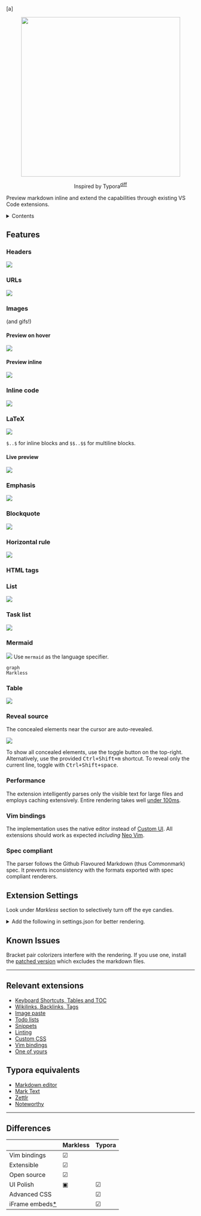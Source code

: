 [a]
<div align="center" id="top"><img src="assets/logo.png" align="center" width="425"></div>

<div align="center">

Inspired by Typora<sup>[diff](#diff)</sup>
</div>

Preview markdown inline and extend the capabilities through existing VS Code extensions.

<details>

<summary>Contents</summary>

- [Features](#features)
  - [Headers](#headers)
  - [URLs](#urls)
  - [Images](#images)
    - [Preview on hover](#preview-on-hover)
    - [Preview inline](#preview-inline)
  - [Inline code](#inline-code)
  - [LaTeX](#latex)
    - [Live preview](#live-preview)
  - [Emphasis](#emphasis)
  - [Blockquote](#blockquote)
  - [Horizontal rule](#horizontal-rule)
  - [HTML tags](#html-tags)
  - [List](#list)
  - [Task list](#task-list)
  - [Mermaid](#mermaid)
  - [Table](#table)
  - [Reveal source](#reveal-source)
  - [Performance](#performance)
  - [Vim bindings](#vim-bindings)
  - [Spec compliant](#spec-compliant)
- [Extension Settings](#extension-settings)
- [Known Issues](#known-issues)
- [Relevant extensions](#relevant-extensions)
- [Typora equivalents](#typora-equivalents)
- [Differences](#differences)
</details>

## Features

### Headers

![](assets/heading.jpg)

### URLs

![](assets/url.jpg)

### Images

(and gifs!)

#### Preview on hover

![](assets/hover.jpg)

#### Preview inline

![](assets/inline-image.gif)

### Inline code

![](assets/inline-code.jpg)

### LaTeX

![](assets/latex.jpg)

`$..$` for inline blocks and `$$..$$` for multiline blocks.

#### Live preview

![](assets/preview.jpg)

### Emphasis

![](assets/emphasis.jpg)

### Blockquote

![](assets/quote.jpg)

### Horizontal rule

![](assets/horizontal-rule.jpg)

### HTML tags

<meta name="keywords" content="Quantum AI Nanobots on Mars Blockchain">
 
### List

![](assets/list.jpg)

### Task list

![](assets/task-list.jpg)

### Mermaid

![](assets/mermaid.jpg)
Use `mermaid` as the language specifier.

```mermaid
graph
Markless
```

### Table

![](assets/table.jpg)

### Reveal source

The concealed elements near the cursor are auto-revealed.

![](assets/reveal-source.gif)

To show all concealed elements, use the toggle button on the top-right. Alternatively, use the provided <kbd>Ctrl+Shift+m</kbd> shortcut. To reveal only the current line, toggle with <kbd>Ctrl+Shift+space</kbd>.

### Performance

The extension intelligently parses only the visible text for large files and employs caching extensively. Entire rendering takes well [under 100ms](https://www.pubnub.com/blog/how-fast-is-realtime-human-perception-and-technology/).

### Vim bindings

The implementation uses the native editor instead of [Custom UI](https://code.visualstudio.com/api/extension-guides/custom-editors). All extensions should work as expected _including_ [Neo Vim](https://github.com/asvetliakov/vscode-neovim/).

### Spec compliant

The parser follows the Github Flavoured Markdown (thus Commonmark) spec. It prevents inconsistency with the formats exported with spec compliant renderers.

## Extension Settings

Look under _Markless_ section to selectively turn off the eye candies.

<details>

<summary>Add the following in settings.json for better rendering.</summary>

```json
"editor.tokenColorCustomizations": {
    "textMateRules": [
        {
            "scope": "markup.list",
            "settings": {
                "foreground": "#6c7500",
                },
        },
        {
            "scope": "markup.bold",
            "settings": {
                "fontStyle": "bold",
            },
        },
        {
            "scope": "markup.heading",
            "settings": {
                "fontStyle": "bold",
            },
        },
        {
            "scope": "markup.inline.raw",
            "settings": {
                "fontStyle": "bold",
                "foreground": "#707070",
            },
        },
        {
            "scope": "string.other.link.title.markdown",
            "settings": {
                "fontStyle": "underline",
            },
        },
    ],
},
```
</details>


## Known Issues

Bracket pair colorizers interfere with the rendering. If you use one, install the [patched version](https://github.com/tejasvi/rainbow-brackets-2) which excludes the markdown files.

-----------------------------------------------------------------------------------------------------------

## Relevant extensions

* [Keyboard Shortcuts, Tables and TOC](https://github.com/yzhang-gh/vscode-markdown)
* [Wikilinks, Backlinks, Tags](https://marketplace.visualstudio.com/items?itemName=foam.foam-vscode)
* [Image paste](https://marketplace.visualstudio.com/items?itemName=telesoho.vscode-markdown-paste-image)
* [Todo lists](https://marketplace.visualstudio.com/items?itemName=fabiospampinato.vscode-markdown-todo)
* [Snippets](https://marketplace.visualstudio.com/items?itemName=robole.markdown-snippets)
* [Linting](https://marketplace.visualstudio.com/items?itemName=starkwang.markdown)
* [Custom CSS](https://github.com/be5invis/vscode-custom-css#getting-started)
* [Vim bindings](https://github.com/asvetliakov/vscode-neovim/)
* [One of yours](https://code.visualstudio.com/api/get-started/your-first-extension)

## Typora equivalents

* [Markdown editor](https://github.com/zaaack/vscode-markdown-editor)
* [Mark Text](https://github.com/marktext/marktext)
* [Zettlr](https://github.com/Zettlr/Zettlr)
* [Noteworthy](https://github.com/benrbray/noteworthy)

---

## Differences

|  | Markless | Typora |
| -|-|-|
| Vim bindings | ☑ |  |
| Extensible | ☑ |  |
| Open source | ☑ |  |
| UI Polish | ▣ | ☑ |
| Advanced CSS |  | ☑ |
| iFrame embeds[*](https://github.com/microsoft/vscode/issues/85682) |  | ☑ |